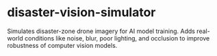 # disaster-vision-simulator
Simulates disaster-zone drone imagery for AI model training. Adds real-world conditions like noise, blur, poor lighting, and occlusion to improve robustness of computer vision models.
